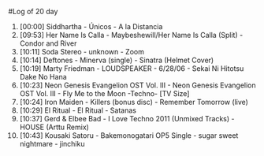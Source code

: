 #Log of 20 day

1. [00:00] Siddhartha - Únicos - A la Distancia
1. [09:53] Her Name Is Calla - Maybeshewill/Her Name Is Calla (Split) - Condor and River
1. [10:11] Soda Stereo - unknown - Zoom
1. [10:14] Deftones - Minerva (single) - Sinatra (Helmet Cover)
1. [10:19] Marty Friedman - LOUDSPEAKER - 6/28/06 - Sekai Ni Hitotsu Dake No Hana
1. [10:23] Neon Genesis Evangelion OST Vol. III - Neon Genesis Evangelion OST Vol. III - Fly Me to the Moon -Techno- [TV Size]
1. [10:24] Iron Maiden - Killers (bonus disc) - Remember Tomorrow (live)
1. [10:29] El Ritual - El Ritual - Satanas
1. [10:37] Gerd & Elbee Bad - I Love Techno 2011 (Unmixed Tracks) - HOUSE (Arttu Remix)
1. [10:43] Kousaki Satoru - Bakemonogatari OP5 Single - sugar sweet nightmare - jinchiku
